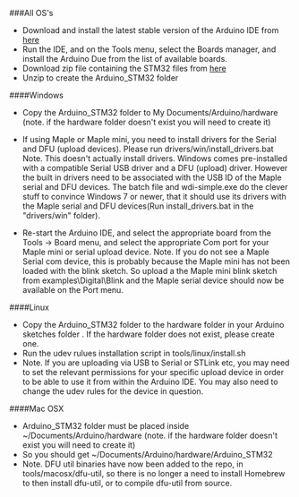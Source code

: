###All OS's

* Download and install the latest stable version of the Arduino IDE from [here](http://arduino.cc/en/Main/Software)
* Run the IDE, and on the Tools menu, select the Boards manager, and install the Arduino Due from the list of available boards.
* Download zip file containing the STM32 files from [here](https://github.com/rogerclarkmelbourne/Arduino_STM32/archive/master.zip)
* Unzip to create the Arduino_STM32 folder

####Windows 

* Copy the Arduino_STM32 folder to My Documents/Arduino/hardware (note. if the hardware folder doesn't exist you will need to create it)

* If using Maple or Maple mini, you need to install drivers for the Serial and DFU (upload devices). Please run drivers/win/install_drivers.bat 
Note. This doesn't actually install drivers. Windows comes pre-installed with a compatible Serial USB driver and a DFU (upload) driver. However the built in drivers need to be associated with the USB ID of the Maple serial and DFU devices. The batch file and wdi-simple.exe do the clever stuff to convince Windows 7 or newer, that it should use its drivers with the Maple serial and DFU devices(Run install_drivers.bat in the "drivers/win" folder).

* Re-start the Arduino IDE, and select the appropriate board from the Tools -> Board menu, and select the appropriate Com port for your Maple mini or serial upload device.
Note. If you do not see a Maple Serial com device, this is probably because the Maple mini has not been loaded with the blink sketch. So upload a the Maple mini blink sketch from examples\Digital\Blink and the Maple serial device should now be available on the Port menu.

####Linux

* Copy the Arduino_STM32 folder to the hardware folder in your Arduino sketches folder . If the hardware folder does not exist, please create one.
* Run the udev rulues installation script in tools/linux/install.sh
* Note. If you are uploading via USB to Serial or STLink etc, you may need to set the relevant permissions for your specific upload device in order to be able to use it from within the Arduino IDE. You may also need to change the udev rules for the device in question.

####Mac OSX
* Arduino_STM32 folder must be placed inside ~/Documents/Arduino/hardware (note. if the hardware folder doesn't exist you will need to create it)
* So you should get ~/Documents/Arduino/hardware/Arduino_STM32
* Note. DFU util binaries have now been added to the repo, in tools/macosx/dfu-util, so there is no longer a need to install Homebrew to then install dfu-util, or to compile dfu-util from source.
